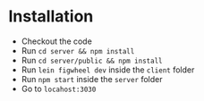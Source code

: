 # Installation

 - Checkout the code
 - Run `cd server && npm install`
 - Run `cd server/public && npm install`
 - Run `lein figwheel dev` inside the `client` folder
 - Run `npm start` inside the `server` folder
 - Go to `locahost:3030`
